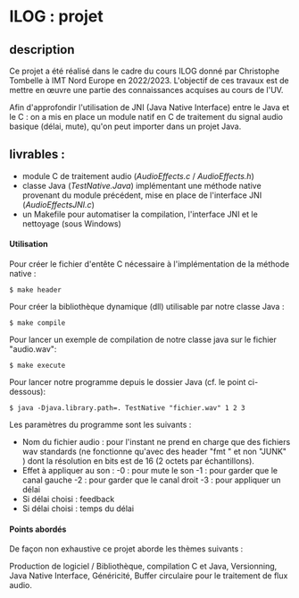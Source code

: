 # ILOG : projet

## description

Ce projet a été réalisé dans le cadre du cours ILOG  donné par Christophe Tombelle à IMT Nord Europe en 2022/2023.
L'objectif de ces travaux est de mettre en œuvre une partie des connaissances acquises au cours de l'UV. 

Afin d'approfondir l'utilisation de JNI (Java Native Interface) entre le Java et le C : on a mis en place un module natif en C de traitement du signal audio basique (délai, mute), qu'on peut importer dans un projet Java.

## livrables  :

 - module C de traitement audio (*AudioEffects.c* / *AudioEffects.h*)
 - classe Java (*TestNative.Java*) implémentant une méthode native provenant du module précédent, mise en place de l'interface JNI (*AudioEffectsJNI.c*)
 - un Makefile pour automatiser la compilation, l'interface JNI et le nettoyage (sous Windows)

#### Utilisation
Pour créer le fichier d'entête C nécessaire à l'implémentation de la méthode native :
```
$ make header
```
Pour créer la bibliothèque dynamique (dll) utilisable par notre classe Java : 
```
$ make compile
```
Pour lancer un exemple de compilation de notre classe java sur le fichier "audio.wav":
```
$ make execute
```
Pour lancer notre programme depuis le dossier Java (cf. le point ci-dessous):
```
$ java -Djava.library.path=. TestNative "fichier.wav" 1 2 3
```
Les paramètres du programme sont les suivants :

 - Nom du fichier audio : pour l'instant ne prend en charge que des fichiers wav standards (ne fonctionne qu'avec des header "fmt " et non "JUNK" ) dont la résolution en bits est de 16 (2 octets par échantillons).
 - Effet à appliquer au son : 
 -0 : pour mute le son
 -1 : pour garder que le canal gauche
 -2 : pour garder que le canal droit
 -3 : pour appliquer un délai
 - Si délai choisi : feedback 
 - Si délai choisi : temps du délai

#### Points abordés
De façon non exhaustive ce projet aborde les thèmes suivants :

 Production de logiciel / Bibliothèque, 
 compilation C et Java, 
 Versionning,
 Java Native Interface, 
 Généricité,
 Buffer circulaire pour le traitement de flux audio.
